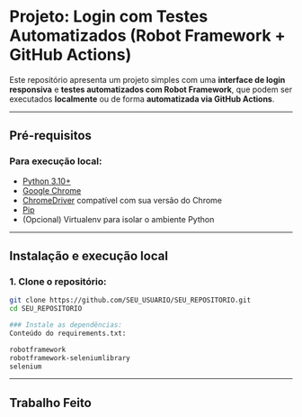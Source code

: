 # Projeto: Login com Testes Automatizados (Robot Framework + GitHub Actions)

Este repositório apresenta um projeto simples com uma **interface de login responsiva** e **testes automatizados com Robot Framework**, que podem ser executados **localmente** ou de forma **automatizada via GitHub Actions**.

---

## Pré-requisitos

### Para execução local:
- [Python 3.10+](https://www.python.org/downloads/)
- [Google Chrome](https://www.google.com/chrome/)
- [ChromeDriver](https://chromedriver.chromium.org/) compatível com sua versão do Chrome
- [Pip](https://pip.pypa.io/en/stable/installation/)
- (Opcional) Virtualenv para isolar o ambiente Python

---

## Instalação e execução local

### 1. Clone o repositório:

```bash
git clone https://github.com/SEU_USUARIO/SEU_REPOSITORIO.git
cd SEU_REPOSITORIO

### Instale as dependências:
Conteúdo do requirements.txt:

robotframework
robotframework-seleniumlibrary
selenium

```
---

## Trabalho Feito



